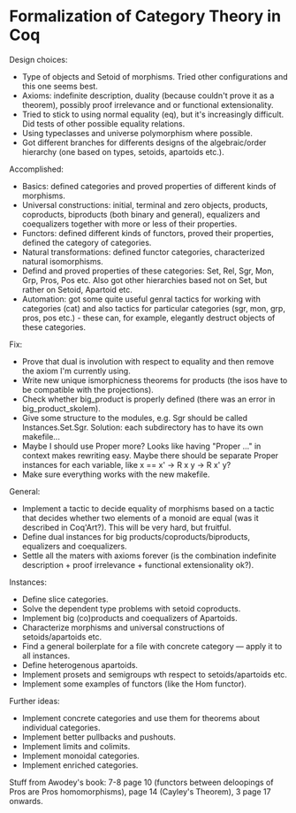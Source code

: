 # Formalization of Category Theory in Coq

Design choices:
 * Type of objects and Setoid of morphisms. Tried other configurations and this one seems best.
 * Axioms: indefinite description, duality (because couldn't prove it as a theorem), possibly proof irrelevance and or functional extensionality.
 * Tried to stick to using normal equality (eq), but it's increasingly difficult. Did tests of other possible equality relations.
 * Using typeclasses and universe polymorphism where possible.
 * Got different branches for differents designs of the algebraic/order hierarchy (one based on types, setoids, apartoids etc.).

Accomplished:
 * Basics: defined categories and proved properties of different kinds of morphisms.
 * Universal constructions: initial, terminal and zero objects, products, coproducts, biproducts (both binary and general), equalizers and coequalizers together with more or less of their properties.
 * Functors: defined different kinds of functors, proved their properties, defined the category of categories.
 * Natural transformations: defined functor categories, characterized natural isomorphisms.
 * Defind and proved properties of these categories: Set, Rel, Sgr, Mon, Grp, Pros, Pos etc. Also got other hierarchies based not on Set, but rather on Setoid, Apartoid etc.
 * Automation: got some quite useful genral tactics for working with categories (cat) and also tactics for particular categories (sgr, mon, grp, pros, pos etc.) - these can, for example, elegantly destruct objects of these categories.

Fix:
 * Prove that dual is involution with respect to equality and then remove the axiom I'm currently using.
 * Write new unique ismorphicness theorems for products (the isos have to be compatible with the projections).
 * Check whether big\_product is properly defined (there was an error in big\_product\_skolem).
 * Give some structure to the modules, e.g. Sgr should be called Instances.Set.Sgr. Solution: each subdirectory has to have its own makefile...
 * Maybe I should use Proper more? Looks like having "Proper ..." in context makes rewriting easy. Maybe there should be separate Proper instances for each variable, like x == x' -> R x y -> R x' y?
 * Make sure everything works with the new makefile.

General:
 * Implement a tactic to decide equality of morphisms based on a tactic that decides whether two elements of a monoid are equal (was it described in Coq'Art?). This will be very hard, but fruitful.
 * Define dual instances for big products/coproducts/biproducts, equalizers and coequalizers.
 * Settle all the maters with axioms forever (is the combination indefinite description + proof irrelevance + functional extensionality ok?).

Instances:
 * Define slice categories.
 * Solve the dependent type problems with setoid coproducts.
 * Implement big (co)products and coequalizers of Apartoids.
 * Characterize morphisms and universal constructions of setoids/apartoids etc.
 * Find a general boilerplate for a file with concrete category — apply it to all instances.
 * Define heterogenous apartoids.
 * Implement prosets and semigroups wth respect to setoids/apartoids etc.
 * Implement some examples of functors (like the Hom functor).

Further ideas:
 * Implement concrete categories and use them for theorems about individual categories.
 * Implement better pullbacks and pushouts.
 * Implement limits and colimits.
 * Implement monoidal categories.
 * Implement enriched categories.

Stuff from Awodey's book: 7-8 page 10 (functors between deloopings of Pros are Pros homomorphisms), page 14 (Cayley's Theorem), 3 page 17 onwards.
